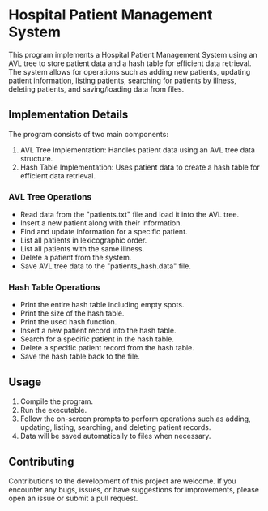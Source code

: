# Hospital Patient Management System

This program implements a Hospital Patient Management System using an AVL tree to store patient data and a hash table for efficient data retrieval. The system allows for operations such as adding new patients, updating patient information, listing patients, searching for patients by illness, deleting patients, and saving/loading data from files.

## Implementation Details
The program consists of two main components:
1. AVL Tree Implementation: Handles patient data using an AVL tree data structure.
2. Hash Table Implementation: Uses patient data to create a hash table for efficient data retrieval.

### AVL Tree Operations
- Read data from the "patients.txt" file and load it into the AVL tree.
- Insert a new patient along with their information.
- Find and update information for a specific patient.
- List all patients in lexicographic order.
- List all patients with the same illness.
- Delete a patient from the system.
- Save AVL tree data to the "patients_hash.data" file.

### Hash Table Operations
- Print the entire hash table including empty spots.
- Print the size of the hash table.
- Print the used hash function.
- Insert a new patient record into the hash table.
- Search for a specific patient in the hash table.
- Delete a specific patient record from the hash table.
- Save the hash table back to the file.

## Usage
1. Compile the program.
2. Run the executable.
3. Follow the on-screen prompts to perform operations such as adding, updating, listing, searching, and deleting patient records.
4. Data will be saved automatically to files when necessary.

## Contributing
Contributions to the development of this project are welcome. If you encounter any bugs, issues, or have suggestions for improvements, please open an issue or submit a pull request.






